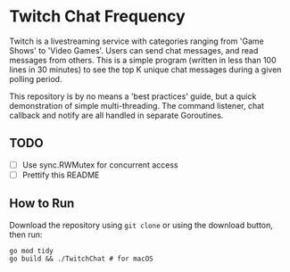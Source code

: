 # Twitch Chat Frequency
Twitch is a livestreaming service with categories ranging from 'Game Shows' to 'Video Games'. Users can send chat messages, and read messages from others. This is a simple program (written in less than 100 lines in 30 minutes) to see the top K unique chat messages during a given polling period.

This repository is by no means a 'best practices' guide, but a quick demonstration of simple multi-threading. The command listener, chat callback and notify are all handled in separate Goroutines.

## TODO
- [ ] Use sync.RWMutex for concurrent access
- [ ] Prettify this README

## How to Run
Download the repository using `git clone` or using the download button, then run:
```
go mod tidy
go build && ./TwitchChat # for macOS
```